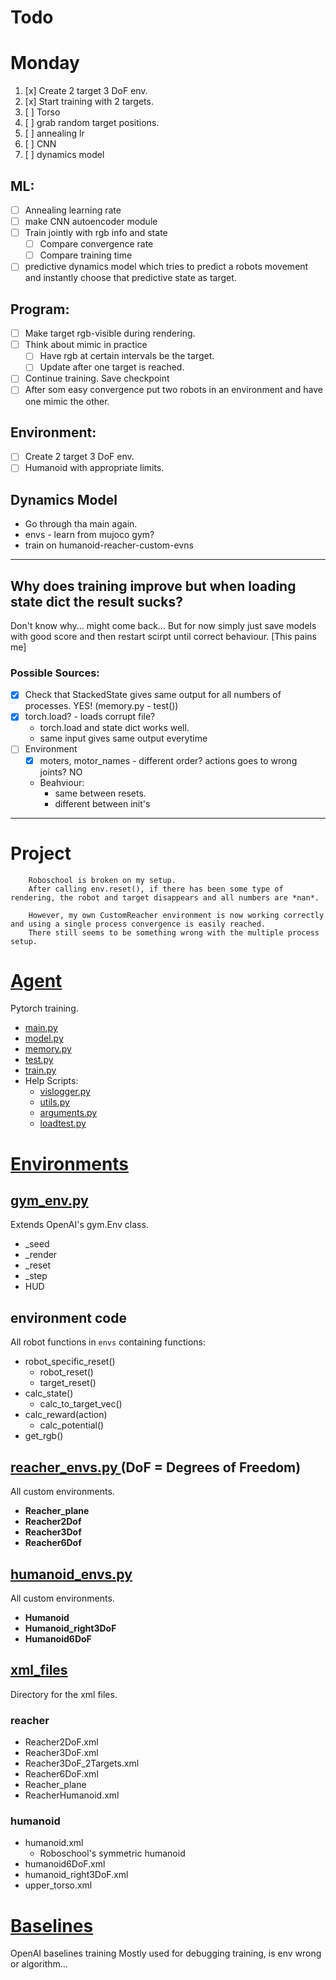 # Todo

# Monday
1. [x] Create 2 target 3 DoF env.
2. [x] Start training with 2 targets.
3. [ ] Torso
4. [ ] grab random target positions.
5. [ ] annealing lr
6. [ ] CNN
7. [ ] dynamics model 


## ML:
* [ ] Annealing learning rate
* [ ] make CNN autoencoder module
* [ ] Train jointly with rgb info and state
	* [ ] Compare convergence rate 
	* [ ] Compare training time
* [ ] predictive dynamics model which tries to predict a robots movement and instantly choose that predictive state as target.

## Program:
* [ ] Make target rgb-visible during rendering.
* [ ] Think about mimic in practice
	* [ ] Have rgb at certain intervals be the target.
	* [ ] Update after one target is reached.
* [ ] Continue training. Save checkpoint
* [ ] After som easy convergence put two robots in an environment and have one mimic the other.

## Environment:
* [ ] Create 2 target 3 DoF env.
* [ ] Humanoid with appropriate limits.

## Dynamics Model
* Go through tha main again.
* envs - learn from mujoco gym?
* train on humanoid-reacher-custom-evns



----------------------------------------------------------------------------

## Why does training improve but when loading state dict the result sucks?
Don't know why... might come back...
But for now simply just save models with good score and then restart scirpt until correct behaviour. [This pains me]


### Possible Sources:
* [x] Check that StackedState gives same output for all numbers of processes. YES! (memory.py - test())
*	[x] torch.load? - loads corrupt file?
	* torch.load and state dict works well.
	* same input gives same output everytime
* [ ] Environment
	* [x] moters, motor_names - different order? actions goes to wrong joints? NO
	* Beahviour:
		* same between resets.
		* different between init's

------------------------------------------------------------------------------

Project
==========

		Roboschool is broken on my setup.
		After calling env.reset(), if there has been some type of rendering, the robot and target disappears and all numbers are *nan*.

		However, my own CustomReacher environment is now working correctly and using a single process convergence is easily reached.
		There still seems to be something wrong with the multiple process setup.

# [Agent](Agent/)
Pytorch training.

* [main.py](Agent/main.py)
* [model.py](Agent/model.py)
* [memory.py](Agent/memory.py)
* [test.py](Agent/test.py)
* [train.py](Agent/train.py)
* Help Scripts:
	* [vislogger.py](Agent/vislogger.py)
	* [utils.py](Agent/utils.py)
	* [arguments.py](Agent/arguments.py)
	* [loadtest.py](Agent/loadtest.py)

# [Environments](environments/)

##  [gym_env.py](environments/custom_envs.py)

Extends OpenAI's gym.Env class.
* _seed
* _render
* _reset
* _step
* HUD

## environment code

All robot functions in `envs` containing functions:
* robot_specific_reset()
	* robot_reset()
	* target_reset()
* calc_state()
	* calc_to_target_vec()
* calc_reward(action)
	* calc_potential()
* get_rgb()

##   [reacher_envs.py ](environments/reacher_envs.py) (DoF = Degrees of Freedom)
All custom environments.

* **Reacher_plane**
* **Reacher2Dof**
* **Reacher3Dof**
* **Reacher6Dof**

##   [humanoid_envs.py ](environments/humanoid_envs.py)
All custom environments.

* **Humanoid**
* **Humanoid_right3DoF**
* **Humanoid6DoF**



## [xml_files](environments/xml_files)
Directory for the xml files.

### reacher
*  Reacher2DoF.xml
*  Reacher3DoF.xml
*  Reacher3DoF_2Targets.xml
*  Reacher6DoF.xml
*  Reacher_plane
*  ReacherHumanoid.xml

### humanoid

* humanoid.xml
	* Roboschool's symmetric humanoid
* humanoid6DoF.xml
* humanoid_right3DoF.xml
* upper_torso.xml


# [Baselines](Baselines/)
OpenAI baselines training
Mostly used for debugging training, is env wrong or algorithm...


